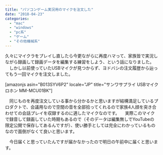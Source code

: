 ```yaml
---
title: "パソコンゲーム実況用のマイクを注文した"
date: "2018-04-23"
categories: 
  - "mac"
  - "windows"
  - "pc系"
  - "ゲーム"
  - "その他機械系"
---
```


久々にマイクラをプレイし直したら今更ながらに再度ハマって、家族皆で実況しながら録画して録画データを編集する練習をしよう、という話になりました。 　しかし以前使っていたUSBマイクが見つからず、ヨドバシの注文履歴から辿ってもう一回マイクを注文しました。

\[amazonjs asin="B013SYV6P2" locale="JP" title="サンワサプライ USBマイクロホン MM-MCU01BK"\]

　同じものを再度注文している事から分かるかと思いますが結構満足しているプロダクトで、会議用なので空間の音を全部拾ってくれるので家族4人顔を突き合わせての会話プレイを収録するのに適したマイクなのです。 　実際このマイクで録音して録画していた時期もあるので（そのデータは編集無しでYouTubeの限定公開で保存してあるんですが）、使い勝手としては完全にわかっているものなので面倒がなくて良いと思います。

　今日届くと思っていたんですが届かなかったので明日の午前中に届くと思います。
